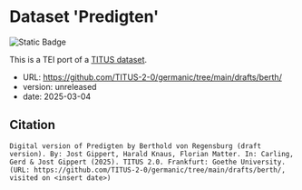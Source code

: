 # Dataset 'Predigten'

![Static Badge](https://img.shields.io/badge/TEI_validation-passing-green)

This is a TEI port of a [TITUS dataset](http://titus.uni-frankfurt.de/texte/etcs/germ/mhd/berthreg/berth.htm).

* URL: https://github.com/TITUS-2-0/germanic/tree/main/drafts/berth/
* version: unreleased
* date: 2025-03-04

## Citation
```
Digital version of Predigten by Berthold von Regensburg (draft version). By: Jost Gippert, Harald Knaus, Florian Matter. In: Carling, Gerd & Jost Gippert (2025). TITUS 2.0. Frankfurt: Goethe University. (URL: https://github.com/TITUS-2-0/germanic/tree/main/drafts/berth/, visited on <insert date>)
```
